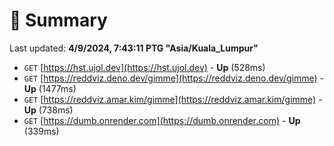 # 📖 Summary
Last updated: **4/9/2024, 7:43:11 PTG "Asia/Kuala_Lumpur"**

- `GET` [https://hst.ujol.dev](https://hst.ujol.dev) - **Up** (528ms)
- `GET` [https://reddviz.deno.dev/gimme](https://reddviz.deno.dev/gimme) - **Up** (1477ms)
- `GET` [https://reddviz.amar.kim/gimme](https://reddviz.amar.kim/gimme) - **Up** (738ms)
- `GET` [https://dumb.onrender.com](https://dumb.onrender.com) - **Up** (339ms)
